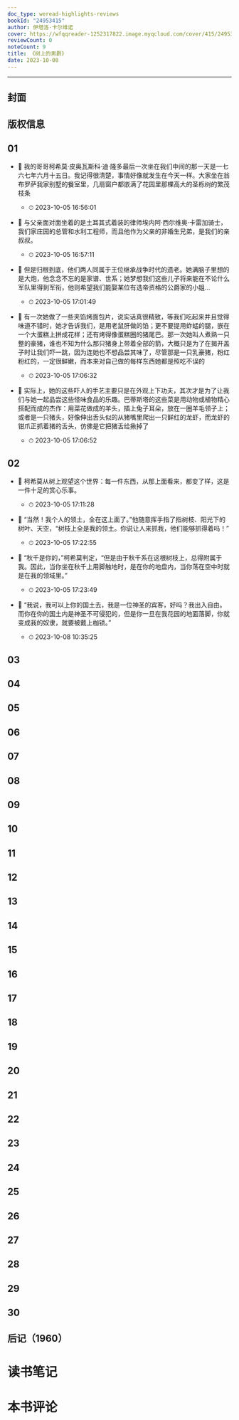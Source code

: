 ```yaml
---
doc_type: weread-highlights-reviews
bookId: "24953415"
author: 伊塔洛·卡尔维诺
cover: https://wfqqreader-1252317822.image.myqcloud.com/cover/415/24953415/t7_24953415.jpg
reviewCount: 0
noteCount: 9
title: 《树上的男爵》
date: 2023-10-08
---
```


---


## 封面

## 版权信息

## 01


- 📌 我的哥哥柯希莫·皮奥瓦斯科·迪·隆多最后一次坐在我们中间的那一天是一七六七年六月十五日。我记得很清楚，事情好像就发生在今天一样。大家坐在翁布罗萨我家别墅的餐室里，几扇窗户都嵌满了花园里那棵高大的圣栎树的繁茂枝条 
    - ⏱ 2023-10-05 16:56:01 

- 📌 与父亲面对面坐着的是土耳其式着装的律师埃内阿·西尔维奥·卡雷加骑士，我们家庄园的总管和水利工程师，而且他作为父亲的非婚生兄弟，是我们的亲叔叔。 
    - ⏱ 2023-10-05 16:57:11 

- 📌 但是归根到底，他们两人同属于王位继承战争时代的遗老。她满脑子里想的是大炮，他念念不忘的是家谱、世系；她梦想我们这些儿子将来能在不论什么军队里得到军衔，他则希望我们能娶某位有选帝资格的公爵家的小姐… 
    - ⏱ 2023-10-05 17:01:49 

- 📌 有一次她做了一些夹馅烤面包片，说实话真很精致，等我们吃起来并且觉得味道不错时，她才告诉我们，是用老鼠肝做的馅；更不要提用蚱蜢的腿，嵌在一个大蛋糕上拼成花样；还有烤得像蛋糕圈的猪尾巴。那一次她叫人煮熟一只整的豪猪，谁也不知为什么那只猪身上带着全部的箭，大概只是为了在揭开盖子时让我们吓一跳，因为连她也不想品尝其味了，尽管那是一只乳豪猪，粉红粉红的，一定很鲜嫩，而本来对自己做的每样东西她都是照吃不误的 
    - ⏱ 2023-10-05 17:06:32 

- 📌 实际上，她的这些吓人的手艺主要只是在外观上下功夫，其次才是为了让我们与她一起品尝这些怪味食品的乐趣。巴蒂斯塔的这些菜是用动物或植物精心搭配而成的杰作：用菜花做成的羊头，插上兔子耳朵，放在一圈羊毛领子上；或者是一只猪头，好像伸出舌头似的从猪嘴里爬出一只鲜红的龙虾，而龙虾的钳爪正抓着猪的舌头，仿佛是它把猪舌给揪掉了 
    - ⏱ 2023-10-05 17:06:52 
## 02


- 📌 柯希莫从树上观望这个世界：每一件东西，从那上面看来，都变了样，这是一件十足的赏心乐事。 
    - ⏱ 2023-10-05 17:11:28 

- 📌 “当然！我个人的领土，全在这上面了。”他随意挥手指了指树枝、阳光下的树叶、天空，“树枝上全是我的领土。你说让人来抓我，他们能够抓得着吗！” 
    - ⏱ 2023-10-05 17:22:55 

- 📌 “秋千是你的，”柯希莫判定，“但是由于秋千系在这根树枝上，总得附属于我。因此，当你坐在秋千上用脚触地时，是在你的地盘内，当你荡在空中时就是在我的领域里。” 
    - ⏱ 2023-10-05 17:23:49 

- 📌 “我说，我可以上你的国土去，我是一位神圣的宾客，好吗？我出入自由。而你在你的国土内是神圣不可侵犯的，但是你一旦在我花园的地面落脚，你就变成我的奴隶，就要被戴上枷锁。” 
    - ⏱ 2023-10-08 10:35:25 
## 03

## 04

## 05

## 06

## 07

## 08

## 09

## 10

## 11

## 12

## 13

## 14

## 15

## 16

## 17

## 18

## 19

## 20

## 21

## 22

## 23

## 24

## 25

## 26

## 27

## 28

## 29

## 30

## 后记（1960）


# 读书笔记


# 本书评论
